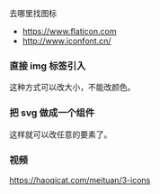 去哪里找图标

- https://www.flaticon.com
- http://www.iconfont.cn/

### 直接 img 标签引入

这种方式可以改大小，不能改颜色。

### 把 svg 做成一个组件

这样就可以改任意的要素了。

### 视频

https://haoqicat.com/meituan/3-icons
